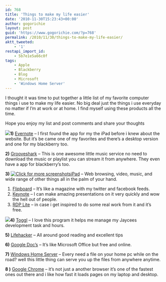 ```yaml
---
id: 768
title: 'Things to make my life easier'
date: '2010-11-30T15:23:43+00:00'
author: gogorichie
layout: post
guid: 'https://www.gogorichie.com/?p=768'
permalink: /2010/11/30/things-to-make-my-life-easier/
aktt_tweeted:
    - '1'
restapi_import_id:
    - 5b7e1e5a66c0f
tags:
    - Apple
    - Blackberry
    - Blog
    - Microsoft
    - 'Windows Home Server'
---
```


I thought it was time to put together a little list of my favorite computer things i use to make my life easier. No big deal just the things i use everyday no matter if I’m at work or at home. I find myself using these products all the time.

Hope you enjoy my list and post comments and share your thoughts

[![](http://cultureslurp.com/wp-content/uploads/2009/10/grooveshark-search.jpg)](http://www.Evernote.com)**1)** [Evernote](http://www.Evernote.com) – I first found the app for my the iPad before i knew about the website. But it’s be came one of my favorites and there’s a desktop version and one for my blackberry too.

**2)** [Grooveshark](http://www.Grooveshark.com) – This is one awesome little music service no need to download the music or playlist you can stream it from anywhere. They even have a app for blackberry’s too.

**3)** [![Click for more screenshots](http://www.mochasoft.dk/images/rdpipod1.gif)iPad](http://www.apple.com/ipad/) – Web browsing, video, music, and wide range of other things all in the palm of your hand.

1. [Flipboard](http://www.flipboard.com/) – It’s like a magazine with my twitter and facebook feeds.
2. [Keynote](http://www.apple.com/iwork/keynote/) – I can make amazing presentations on it very quickly and wow the hell out of people.
3. [RDP Lite](http://www.mochasoft.dk/iphone_rdp.htm) – in case i get inspired to do some real work from it and it’s free.

**[![](http://smallbiztrends.com/wp-content/uploads/2009/11/Toggl-Time-Tracking.jpg)](http://www.toggl.com)4)** [Toggl](http://www.toggl.com) – I love this program it helps me manage my Jaycees development task and hours.

**5)** [Lifehacker](http://lifehacker.com/) – All around good reading and excellent tips

**6)** [Google Doc’s](http://docs.google.com) – It’s like Microsoft Office but free and online.

**7)** [Windows Home Server](http://www.microsoft.com/windows/products/winfamily/windowshomeserver/default.mspx) – Every need a file on your home pc while on the road? well this little thing can serve you up the files from anywhere anytime.

**8 )** [Google Chrome](http://www.google.com/chrome/intl/en/landing_chrome.html?hl=en) – it’s not just a another browser it’s one of the fastest ones out there and i like how fast it loads pages on my laptop and desktop.